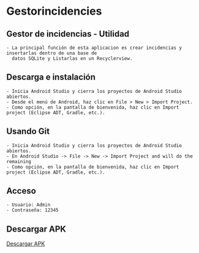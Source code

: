 # Gestorincidencies
## Gestor de incidencias - Utilidad
```
- La principal función de esta aplicacion es crear incidencias y insertarlas dentro de una base de 
  datos SQLite y Listarlas en un Recyclerview.
```
## Descarga e instalación
```
- Inicia Android Studio y cierra los proyectos de Android Studio abiertos.
- Desde el menú de Android, haz clic en File > New > Import Project.
- Como opción, en la pantalla de bienvenida, haz clic en Import project (Eclipse ADT, Gradle, etc.).
```
## Usando Git
```
- Inicia Android Studio y cierra los proyectos de Android Studio abiertos.
- En Android Studio -> File -> New -> Import Project and will do the remaining
- Como opción, en la pantalla de bienvenida, haz clic en Import project (Eclipse ADT, Gradle, etc.).
```
## Acceso
```
- Usuario: Admin
- Contraseña: 12345
```
## Descargar APK
[Descargar APK](https://github.com/cf17jeremy/Gestorincidencies/raw/main/gestorIn.apk)
